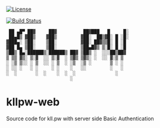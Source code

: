 [![License](https://img.shields.io/badge/License-Apache%202.0-blue.svg)](https://opensource.org/licenses/Apache-2.0)

[![Build Status](https://travis-ci.com/kllpw/kllpw-web.svg?token=QDm1qJHVDGzwNPWjYxuy&branch=master)](https://travis-ci.com/kllpw/kllpw-web)


     ██ ▄█▀ ██▓     ██▓          ██▓███   █     █░
     ██▄█▒ ▓██▒    ▓██▒         ▓██░  ██▒▓█░ █ ░█░
    ▓███▄░ ▒██░    ▒██░         ▓██░ ██▓▒▒█░ █ ░█ 
    ▓██ █▄ ▒██░    ▒██░         ▒██▄█▓▒ ▒░█░ █ ░█ 
    ▒██▒ █▄░██████▒░██████▒ ██▓ ▒██▒ ░  ░░░██▒██▓ 
    ▒ ▒▒ ▓▒░ ▒░▓  ░░ ▒░▓  ░ ▒▓▒ ▒▓▒░ ░  ░░ ▓░▒ ▒  
    ░ ░▒ ▒░░ ░ ▒  ░░ ░ ▒  ░ ░▒  ░▒ ░       ▒ ░ ░  
    ░ ░░ ░   ░ ░     ░ ░    ░   ░░         ░   ░  
    ░  ░       ░  ░    ░  ░  ░               ░    
                            ░                    

# kllpw-web

Source code for kll.pw with server side Basic Authentication
